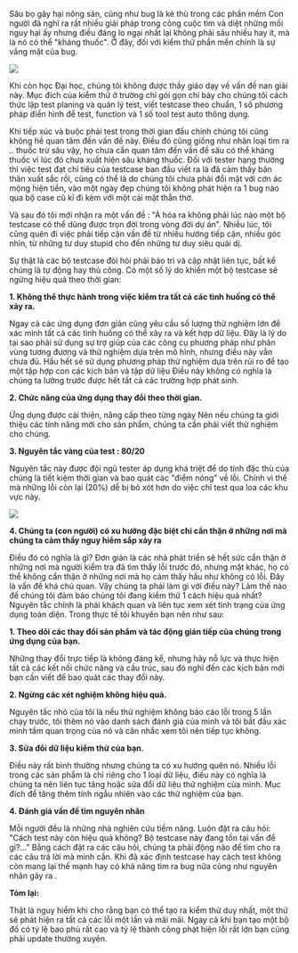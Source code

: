Sâu bọ gây hại nông sản, cũng như bug là kẻ thù trong các phần mềm 
Con người đã nghĩ ra rất nhiều giải pháp trong công cuộc tìm và diệt những mối nguy hại ấy nhưng điều đáng lo ngại nhất lại không phải sâu nhiều hay ít, mà là nó có thể "kháng thuốc". Ở đây, đối với kiểm thử phần mền chính là sự vắng mặt của bug.

![](https://images.viblo.asia/605a1ef6-1d40-49e6-a107-1ebe9dc05cd8.jpg)

Khi còn học Đại học, chúng tôi không được thầy giáo dạy về vấn đề nan giải này. Mục đích của kiểm thử ở trường chỉ gói gọn chỉ bày cho chúng tôi cách thức lập test planing và quản lý test, viết testcase theo chuẩn, 1 số phương pháp điển hình để test, function và 1 số tool test auto thông dụng. 

Khi tiếp xúc và buộc phải test trong thời gian đầu chính chúng tôi cũng không hề quan tâm đến vấn đề này. Điều đó cũng giống như nhân loại tìm ra .. thuốc trừ sâu vậy, họ chưa cần quan tâm đến vấn đề sâu có thể kháng thuốc vì lúc đó chưa xuất hiện sâu kháng thuốc. Đối với tester hạng thường thì việc test đạt chỉ tiêu của testcase ban đầu viết ra là đã cảm thấy bản thân xuất sắc rồi, cũng có thể là do chúng tôi chưa phải đổi mặt với cơn ác mộng hiện tiền, vào một ngày đẹp chúng tôi không phát hiện ra 1 bug nào qua bộ case cũ kĩ đi kèm với một cái mặt thẫn thờ.

Và sau đó tôi mới nhận ra một vấn đề :
"À hóa ra không phải lúc nào một bộ testcase có thể dùng được trọn đời trong vòng đời dự án".
Nhiều lúc, tôi cũng quên đi việc phải tiếp cận vấn đề từ nhiều hướng tiếp cận, nhiều góc nhìn, từ những tư duy stupid cho đến những tư duy siêu quái dị. 

Sự thật là các bộ testcase  đòi hỏi phải bảo trì và cập nhật liên tục, bất kể chúng là tự động hay thủ công.
Có một số lý do khiến một bộ testcase sẽ ngừng hiệu quả theo thời gian:

**1. Không thể thực hành trong việc kiểm tra tất cả các tình huống có thể xảy ra.**

Ngay cả các ứng dụng đơn giản cũng yêu cầu số lượng thử nghiệm lớn để xác minh tất cả các tình huống có thể xảy ra và kết hợp dữ liệu. Đây là lý do tại sao phải sử dụng sự trợ giúp của các công cụ phương pháp như phân vùng tương đương và thử nghiệm dựa trên mô hình, nhưng điều này vẫn chưa đủ.
Hầu hết sẽ sử dụng phương pháp thử nghiệm dựa trên rủi ro để tạo một tập hợp con các kịch bản và tập dữ liệu
Điều này không có nghĩa là chúng ta lường trước được hết tất cả các trường hợp phát sinh.

**2. Chức năng của ứng dụng thay đổi theo thời gian.**

Ứng dụng được cải thiện, năng cấp theo từng ngày 
Nên nếu chúng ta giới thiệu các tính năng mới cho sản phẩm, chúng ta cần phải viết thử nghiệm cho chúng.  

**3. Nguyên tắc vàng của test : 80/20**

Nguyên tắc này được đội ngũ tester áp dụng khá triệt để do tính đặc thù của chúng là tiết kiệm thời gian và bao quát các "điểm nóng" về lỗi. Chính vì thế mà những lỗi còn lại (20%) dễ bị bỏ xót hơn do việc chỉ test qua loa các khu vực này.
 
![](https://images.viblo.asia/033902e5-ce95-4463-ae10-6e88cba20c48.jpg)

**4. Chúng ta (con người) có xu hướng đặc biệt chỉ cẩn thận ở những nơi mà chúng ta cảm thấy nguy hiểm sắp xảy ra**

Điều đó có nghĩa là gì?
Đơn giản là các nhà phát triển sẽ hết sức cẩn thận ở những nơi mà người kiểm tra đã tìm thấy lỗi trước đó, nhưng mặt khác, họ có thể không cẩn thận ở những nơi mà họ cảm thấy hầu như không có lỗi. Đây là vấn đề khá chủ quan.
Vậy chúng ta phải làm gì với điều này? Làm thế nào để chúng tôi đảm bảo chúng tôi đang kiểm thử 1 cách hiệu quả nhất?
Nguyên tắc chính là phải khách quan và liên tục xem xét tình trạng của ứng dụng toàn diện. Trong thực tế tôi khuyên bạn nên như sau:

**1. Theo dõi các thay đổi sản phẩm và tác động gián tiếp của chúng trong ứng dụng của bạn.**

Những thay đổi trực tiếp là không đáng kể, nhưng hãy nỗ lực và thực hiện tất cả các kết nối chức năng và cấu trúc, sau đó nghĩ đến các kịch bản mới bạn cần viết để bao quát các thay đổi này.

**2. Ngừng các xét nghiệm không hiệu quả.**

Nguyên tắc nhỏ của tôi là nếu thử nghiệm không báo cáo lỗi trong 5 lần chạy trước, tôi thêm nó vào danh sách đánh giá của mình và tôi bắt đầu xác minh tầm quan trọng của nó và cân nhắc xem tôi nên tiếp tục không.

**3. Sửa đổi dữ liệu kiểm thử của bạn.**

Điều này rất bình thường nhưng chúng ta có xu hướng quên nó.
Nhiều lỗi trong các sản phẩm là chỉ riêng cho 1 loại dữ liệu, điều này có nghĩa là chúng ta nên liên tục tăng hoặc sửa đổi dữ liệu thử nghiệm của mình. Mục đích để tăng thêm tính ngẫu nhiên vào các thử nghiệm của bạn.

**4. Đánh giá vấn đề tìm nguyên nhân**

Mỗi người đều là những nhà nghiên cứu tiềm năng. Luôn đặt ra câu hỏi: "Cách test này còn hiệu quả không? Bộ testcase này đang tồn tại vấn đề gì?..." Bằng cách đặt ra các câu hỏi, chúng ta phải động não để tìm cho ra các câu trả lời mà mình cần.
Khi đã xác định testcase hay cách test không còn mang lại thế mạnh hay có khả năng tìm ra bug nữa cũng như nguyên nhân gây ra .

**Tóm lại:**

Thật là nguy hiểm khi cho rằng bạn có thể tạo ra kiểm thử duy nhất, một thứ sẽ phát hiện ra tất cả các lỗi một lần và mãi mãi.
Ngay cả khi bạn tạo một bộ đồ có tỷ lệ bao phủ rất cao và tỷ lệ thành công phát hiện lỗi rất lớn bạn cũng phải update thường xuyên.